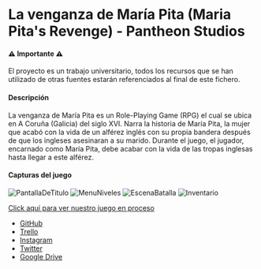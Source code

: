 # La venganza de María Pita (Maria Pita's Revenge) - Pantheon Studios

#### :warning: Importante :warning: 
El proyecto es un trabajo universitario, todos los recursos que se han utilizado de otras fuentes estarán referenciados al final de este fichero.

#### Descripción
La venganza de María Pita es un Role-Playing Game (RPG) el cual se ubica en A Coruña (Galicia) del siglo XVI.
Narra la historia de María Pita, la mujer que acabó con la vida de un alférez inglés con su propia bandera después
de que los ingleses asesinaran a su marido. Durante el juego, el jugador, encarnado como María Pita, debe acabar con la 
vida de las tropas inglesas hasta llegar a este alférez.

#### Capturas del juego

![PantallaDeTitulo](https://media.discordapp.net/attachments/1022912551731875930/1050512921970626610/image.png?width=898&height=671)
![MenuNiveles](https://media.discordapp.net/attachments/1022912551731875930/1050513042263244800/image.png?width=891&height=671)
![EscenaBatalla](https://media.discordapp.net/attachments/1022912551731875930/1050513124240916510/image.png?width=893&height=671)
![Inventario](https://media.discordapp.net/attachments/1022912551731875930/1050515694346829944/image.png?width=896&height=671)

[Click aquí para ver nuestro juego en proceso](https://pablogonzalezarroyoo.github.io/G6-PVLI/)

- [GitHub](https://github.com/PabloGonzalezArroyoo/G6-PVLI)
- [Trello](https://trello.com/b/BRKb6DoV/g6-pvli)
- [Instagram](https://www.instagram.com/pantheonstudios6/)
- [Twitter](https://twitter.com/pantheonstudio3)
- [Google Drive](https://drive.google.com/drive/folders/1--Quu_t9NtAQ2_YBfw7tSDy2fC0apHR1)
